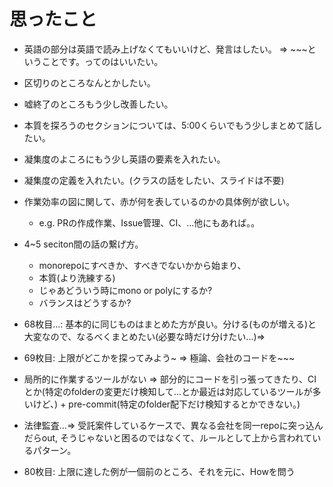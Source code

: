 # 思ったこと

- 英語の部分は英語で読み上げなくてもいいけど、発言はしたい。 => ~~~ということです。ってのはいいたい。

- 区切りのところなんとかしたい。

- 嘘終了のところもう少し改善したい。

- 本質を探ろうのセクションについては、5:00くらいでもう少しまとめて話したい。

- 凝集度のよころにもう少し英語の要素を入れたい。

- 凝集度の定義を入れたい。(クラスの話をしたい、スライドは不要)

- 作業効率の図に関して、赤が何を表しているのかの具体例が欲しい。
    - e.g. PRの作成作業、Issue管理、CI、...他にもあれば。。

- 4~5 seciton間の話の繋げ方。
    - monorepoにすべきか、すべきでないかから始まり、
    - 本質(より洗練する)
    - じゃあどういう時にmono or polyにするか?
    - バランスはどうするか?

- 68枚目...: 基本的に同じものはまとめた方が良い。分ける(ものが増える)と大変なので、なるべくまとめたい(必要な時だけ分けたい...)=> 

- 69枚目: 上限がどこかを探ってみよう~ => 極論、会社のコードを~~~

- 局所的に作業するツールがない => 部分的にコードを引っ張ってきたり、CIとか(特定のfolderの変更だけ検知して...とか最近は対応しているツールが多いけど、) + pre-commit(特定のfolder配下だけ検知するとかできない。)

- 法律監査...=> 受託案件しているケースで、異なる会社を同一repoに突っ込んだらout, そうじゃないと困るのではなくて、ルールとして上から言われているパターン。

- 80枚目: 上限に達した例が一個前のところ、それを元に、Howを問う